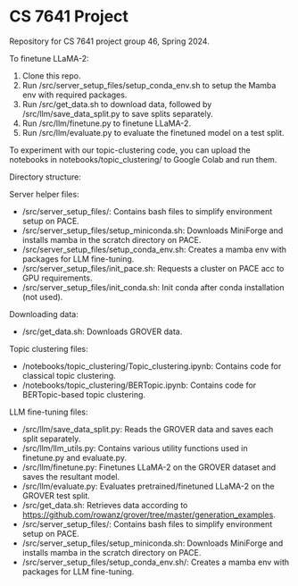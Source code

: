 # CS 7641 Project
Repository for CS 7641 project group 46, Spring 2024.

To finetune LLaMA-2:
1. Clone this repo. 
2. Run /src/server_setup_files/setup_conda_env.sh to setup the Mamba env with required packages. 
3. Run /src/get_data.sh to download data, followed by /src/llm/save_data_split.py to save splits separately.
4. Run /src/llm/finetune.py to finetune LLaMA-2. 
5. Run /src/llm/evaluate.py to evaluate the finetuned model on a test split.

To experiment with our topic-clustering code, you can upload the notebooks in notebooks/topic_clustering/ to Google Colab and run them.

Directory structure: 

Server helper files:
* /src/server_setup_files/: Contains bash files to simplify environment setup on PACE.
* /src/server_setup_files/setup_miniconda.sh: Downloads MiniForge and installs mamba in the scratch directory on PACE.
* /src/server_setup_files/setup_conda_env.sh: Creates a mamba env with packages for LLM fine-tuning.
* /src/server_setup_files/init_pace.sh: Requests a cluster on PACE acc to GPU requirements.
* /src/server_setup_files/init_conda.sh: Init conda after conda installation (not used).

Downloading data:
* /src/get_data.sh: Downloads GROVER data.

Topic clustering files:
* /notebooks/topic_clustering/Topic_clustering.ipynb: Contains code for classical topic clustering.
* /notebooks/topic_clustering/BERTopic.ipynb: Contains code for BERTopic-based topic clustering. 

LLM fine-tuning files:
* /src/llm/save_data_split.py: Reads the GROVER data and saves each split separately.
* /src/llm/llm_utils.py: Contains various utility functions used in finetune.py and evaluate.py.
* /src/llm/finetune.py: Finetunes LLaMA-2 on the GROVER dataset and saves the resultant model.
* /src/llm/evaluate.py: Evaluates pretrained/finetuned LLaMA-2 on the GROVER test split.
* /src/get_data.sh: Retrieves data according to https://github.com/rowanz/grover/tree/master/generation_examples.
* /src/server_setup_files/: Contains bash files to simplify environment setup on PACE.
* /src/server_setup_files/setup_miniconda.sh: Downloads MiniForge and installs mamba in the scratch directory on PACE.
* /src/server_setup_files/setup_conda_env.sh/: Creates a mamba env with packages for LLM fine-tuning.